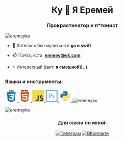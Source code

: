 <h1 align="center">Ку 👋 Я Еремей</h1>
<h3 align="center">Прокрастинатор и п*тонист</h3>

<p align="left"> <img src="https://komarev.com/ghpvc/?username=eremeyko&label=%D0%A7%D0%B5%D0%BA%D0%BD%D1%83%D0%BB%D0%B8%20%D1%80%D0%B0%D0%B7%20%D0%BF%D1%80%D0%BE%D1%84%D0%B8%D0%BB%D1%8C:&color=78c6fd&style=flat" alt="eremeyko" /> </p>

- 🌱 Хотелось бы научиться в **go и swift**

- 📫 Почта, кста, **eremey@vk.com**

- ⚡ Интересный факт: **я смешной))..)**

<h3 align="left">Языки и инструменты:</h3>
<p align="left"> <a href="https://www.w3schools.com/css/" target="_blank"> <img src="https://raw.githubusercontent.com/devicons/devicon/master/icons/css3/css3-original-wordmark.svg" alt="css3" width="40" height="40"/> </a> <a href="https://www.w3.org/html/" target="_blank"> <img src="https://raw.githubusercontent.com/devicons/devicon/master/icons/html5/html5-original-wordmark.svg" alt="html5" width="40" height="40"/> </a> <a href="https://developer.mozilla.org/en-US/docs/Web/JavaScript" target="_blank"> <img src="https://raw.githubusercontent.com/devicons/devicon/master/icons/javascript/javascript-original.svg" alt="javascript" width="40" height="40"/> </a> <a href="https://www.photoshop.com/en" target="_blank"> <img src="https://raw.githubusercontent.com/devicons/devicon/master/icons/photoshop/photoshop-line.svg" alt="photoshop" width="40" height="40"/> </a> <a href="https://www.python.org" target="_blank"> <img src="https://raw.githubusercontent.com/devicons/devicon/master/icons/python/python-original.svg" alt="python" width="40" height="40"/> </a> <a> <img src="https://github-readme-stats.vercel.app/api/top-langs/?username=eremeyko&layout=compact&custom_title=%D0%AF%D0%B7%D1%8B%D0%BA%D0%B8?&show_icons=true&disable_animations=false&icon_color=ffe32e&title_color=ffffff&text_color=ffffff&border_color=78c6fd&bg_color=45,78c6fd,5e7aef" alt="eremeyko" /> </a> </p>


<p><img src="https://github-readme-stats.vercel.app/api?username=eremeyko&show_icons=true&icon_color=ffe32e&text_color=ffffff&border_color=78c6fd&bg_color=45,78c6fd,5e7aef&hide_rank=True&hide_title=True" alt="eremeyko" /></p>


<h3 align="center">Для связи со мной:</h3>
<p align="center">
  <a href="https://t.me/framei"
    ><img
      src="https://img.shields.io/badge/Telegram-2CA5E0?color=78c6fd&style=for-the-badge&logo=telegram&logoColor=white"
      alt="Телеграм"
  /></a>
  <a href="https://vk.com/eremey"
    ><img
      src="https://img.shields.io/badge/VKontakte-%232E87FB?color=5e7aef&style=for-the-badge&logo=vk&logoColor=white"
      alt="ВКонтакте"
  /></a>
</p>
